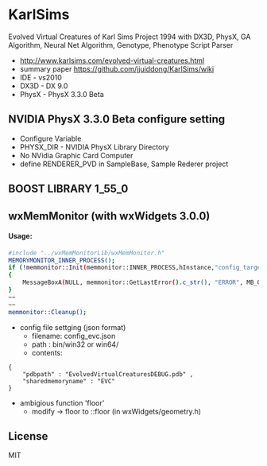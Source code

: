 
KarlSims
========

Evolved Virtual Creatures of Karl Sims Project 1994 with DX3D, PhysX, GA Algorithm, Neural Net Algorithm, Genotype, Phenotype Script Parser
- http://www.karlsims.com/evolved-virtual-creatures.html
- summary paper https://github.com/jjuiddong/KarlSims/wiki
- IDE - vs2010
- DX3D - DX 9.0
- PhysX - PhysX 3.3.0 Beta


NVIDIA PhysX 3.3.0 Beta configure setting
---------
- Configure Variable
 - PHYSX_DIR - NVIDIA PhysX Library Directory
- No NVidia Graphic Card Computer
 - define RENDERER_PVD  in SampleBase, Sample Rederer project


BOOST LIBRARY 1_55_0
------------



wxMemMonitor (with wxWidgets 3.0.0)
---------

#### Usage:
```sh
#include "../wxMemMonitorLib/wxMemMonitor.h"
MEMORYMONITOR_INNER_PROCESS();
if (!memmonitor::Init(memmonitor::INNER_PROCESS,hInstance,"config_target.json" ))
{
    MessageBoxA(NULL, memmonitor::GetLastError().c_str(), "ERROR", MB_OK);
}
~~
~~
memmonitor::Cleanup();
```

* config file settging (json format)
	- filename: config_evc.json 
	- path : bin/win32 or win64/
	- contents: 
```
{
	"pdbpath" : "EvolvedVirtualCreaturesDEBUG.pdb" ,
	"sharedmemoryname" : "EVC"
}
```


* ambigious function 'floor' 
    - modify -> floor to ::floor (in wxWidgets/geometry.h)


License
----

MIT
